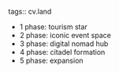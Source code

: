 tags:: cv.land

- 1 phase: tourism star
- 2 phase: iconic event space
- 3 phase: digital nomad hub
- 4 phase: citadel formation
- 5 phase: expansion